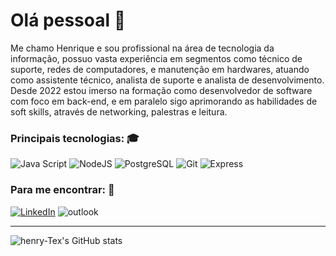 # Olá pessoal 👋

Me chamo Henrique e sou profissional na área de tecnologia da informação, possuo vasta experiência em segmentos como técnico de suporte, redes de computadores, e manutenção em hardwares, atuando como assistente técnico, analista de suporte e analista de desenvolvimento. 
Desde 2022 estou imerso na formação como desenvolvedor de software com foco em back-end, e em paralelo sigo aprimorando as habilidades de soft skills, através de networking, palestras e leitura.

### Principais tecnologias: 🎓

![Java Script](https://img.shields.io/badge/JavaScript-F7DF1E?style=for-the-badge&logo=javascript&logoColor=black)
![NodeJS](https://img.shields.io/badge/Node.js-43853D?style=for-the-badge&logo=node.js&logoColor=white)
![PostgreSQL](https://img.shields.io/badge/PostgreSQL-316192?style=for-the-badge&logo=postgresql&logoColor=white)
![Git](https://img.shields.io/badge/Git-E34F26?style=for-the-badge&logo=git&logoColor=white)
![Express](https://img.shields.io/badge/Express.js-404D59?style=for-the-badge)


### Para me encontrar: 🔎 

[![LinkedIn](https://img.shields.io/badge/LinkedIn-0077B5?style=for-the-badge&logo=linkedin&logoColor=white)](https://www.linkedin.com/in/henriquetex/)
![outlook](https://img.shields.io/badge/Microsoft_Outlook-0078D4?style=for-the-badge&logo=microsoft-outlook&logoColor=white)

-------------------------------------------

![henry-Tex's GitHub stats](https://github-readme-stats.vercel.app/api?username=henry-Tex&show_icons=true&theme=radical)
